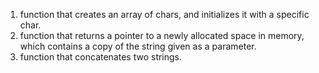 1. function that creates an array of chars, and initializes it with a specific char.
2. function that returns a pointer to a newly allocated space in memory, which contains a copy of the string given as a parameter.
3. function that concatenates two strings.

